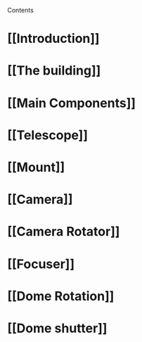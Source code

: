 Contents
# [[Introduction]]
# [[The building]]
# [[Main Components]]
# [[Telescope]]
# [[Mount]]
# [[Camera]]
# [[Camera Rotator]]
# [[Focuser]]
# [[Dome  Rotation]]
# [[Dome shutter]]


